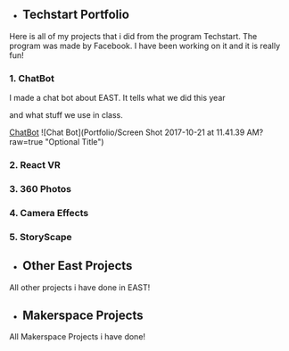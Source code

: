 - ## Techstart Portfolio

Here is all of my projects that i did from the program Techstart.
The program was made by Facebook.  I have been working on it and 
it is really fun!



### 1. **ChatBot**

I made a chat bot about EAST.  It tells what we did this year 

and what stuff we use in class.

[ChatBot](https://www.messenger.com/t/1681532978531920)
![Chat Bot](Portfolio/Screen Shot 2017-10-21 at 11.41.39 AM?raw=true "Optional Title")



### 2. **React VR**



### 3. **360 Photos**



### 4. **Camera Effects**



### 5. **StoryScape**






- ## Other East Projects

All other projects i have done in EAST!








- ## Makerspace Projects

All Makerspace Projects i have done!
